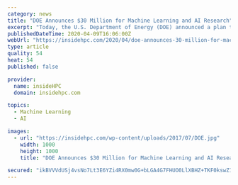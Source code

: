 ```yaml
---
category: news
title: "DOE Announces $30 Million for Machine Learning and AI Research"
excerpt: "Today, the U.S. Department of Energy (DOE) announced a plan to provide up to $30 million for advanced research in machine learning (ML) and artificial intelligence (AI) for both scientific investigation and the management of complex systems. The initiative encompasses two separate topic areas. One topic is focused on the development of ML and ..."
publishedDateTime: 2020-04-09T16:06:00Z
webUrl: "https://insidehpc.com/2020/04/doe-announces-30-million-for-machine-learning-and-ai-research/"
type: article
quality: 54
heat: 54
published: false

provider:
  name: insideHPC
  domain: insidehpc.com

topics:
  - Machine Learning
  - AI

images:
  - url: "https://insidehpc.com/wp-content/uploads/2017/07/DOE.jpg"
    width: 1000
    height: 1000
    title: "DOE Announces $30 Million for Machine Learning and AI Research"

secured: "ikBVVVdUSj4vsNo7Lt3E6YZi4RX0mw0G+bLGA4G7FHUO0LlXBHZ+TKF0kswZ1xOlMja6aeZ2cedZWy0asJpbEbWjNK7KTgF8eNUUr8w3lm3LvuZ/+vimY8b6bRpogb/Y0rla2ff7PJt0bg8aLSPZ9OQrTNWQU9XWhVJPc4fVilusHk2fNRvubw9qQj7QoVj4+RA/SEmCEcZXu83/aWLpqepIhd+7czcDQ9tpPQ8zs2I3yGPbxtMMldh1GR1iB/IyNKZB6UyouVLFqwFu3KBe4p0MInDHjH7D0NRIHuzn0FujnVY0lM1TlD/lIOnqTA9o;lkEZUEkAOvG2mjlPy1HGcg=="
---
```


